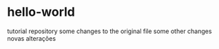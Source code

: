 # hello-world
tutorial repository
some changes to the original file
some other changes
novas alterações

